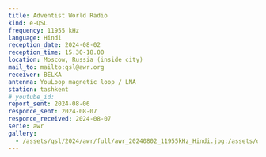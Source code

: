 ```yaml
---
title: Adventist World Radio
kind: e-QSL
frequency: 11955 kHz
language: Hindi
reception_date: 2024-08-02
reception_time: 15.30-18.00
location: Moscow, Russia (inside city)
mail_to: mailto:qsl@awr.org
receiver: BELKA
antenna: YouLoop magnetic loop / LNA
station: tashkent
# youtube_id: 
report_sent: 2024-08-06
responce_sent: 2024-08-07
responce_received: 2024-08-07
serie: awr
gallery:
  - /assets/qsl/2024/awr/full/awr_20240802_11955kHz_Hindi.jpg:/assets/qsl/2024/awr/small/awr_20240802_11955kHz_Hindi.jpg
---
```

